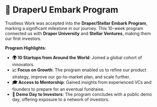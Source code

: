 # 🌟 DraperU Embark Program

Trustless Work was accepted into the **Draper/Stellar Embark Program**, marking a significant milestone in our journey. This 10-week program connected us with **Draper University** and **Stellar Ventures**, making them our first investors.

**Program Highlights**:

* **🌍 10 Startups from Around the World**: Joined a global cohort of innovators.
* **📈 Focus on Growth**: The program enabled us to refine our product strategy, improve our go-to-market plan, and scale further.
* **🎓 Access to Mentorship**: Gained insights from experienced VCs and founders to prepare for an eventual fundraise.
* **📅 Demo Day to Investors**: The program concludes with a public demo day, offering exposure to a network of investors.
